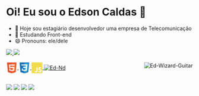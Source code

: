 # Oi! Eu sou o Edson Caldas 👋

- 🌱 Hoje sou estagiário desenvolvedor uma empresa de Telecomunicação
- 📖 Estudando Front-end
- 😄 Pronouns: ele/dele

<div>
  <a href="https://github.com/edsoncaldasjf">
  <img height="180em" src="https://github-readme-stats.vercel.app/api?username=edsoncaldasjf&show_icons=true&theme=dark&include_all_commits=true&count_private=true"/>
  <img height="180em" src="https://github-readme-stats.vercel.app/api/top-langs/?username=edsoncaldasjf&layout=compact&langs_count=7&theme=dark"/>
</div>
  <div style="display: inline_block"><br>
  <img align="center" alt="Ed-HTML" height="30" width="30" src="https://raw.githubusercontent.com/devicons/devicon/master/icons/html5/html5-original.svg">    
  <img align="center" alt="Ed-CSS" height="30" width="30" src="https://raw.githubusercontent.com/devicons/devicon/master/icons/css3/css3-original.svg">
  <img align="center" alt="Ed-Js" height="30" width="30" src="https://raw.githubusercontent.com/devicons/devicon/master/icons/javascript/javascript-plain.svg">
  <img align="center" alt="Ed-Nd" height="30" width="30" src="https://cdn.icon-icons.com/icons2/2415/PNG/512/nodejs_original_logo_icon_146411.png">
  <img align="right" alt="Ed-Wizard-Guitar" height="150" src="https://c.tenor.com/YAf2ddXNnQUAAAAd/wizard-air-guitar-wizard.gif" >

</div>

  ##
  
  <div> 
  <a href="https://www.youtube.com/channel/UC3PgJPxw6G8DNMVTAw5Oxyg" target="_blank"><img src="https://img.shields.io/badge/YouTube-FF0000?style=for-the-badge&logo=youtube&logoColor=white" target="_blank"></a>
  <a href="https://www.instagram.com/edson_caldasjf/" target="_blank"><img src="https://img.shields.io/badge/-Instagram-%23E4405F?style=for-the-badge&logo=instagram&logoColor=white" target="_blank"></a>  
  <a href = "mailto:edsoncaldasjf@gmail.com"><img src="https://img.shields.io/badge/-Gmail-%23333?style=for-the-badge&logo=gmail&logoColor=white" target="_blank"></a>
  <a href="https://www.linkedin.com/in/edsoncaldasengsoft/" target="_blank"><img src="https://img.shields.io/badge/-LinkedIn-%230077B5?style=for-the-badge&logo=linkedin&logoColor=white" target="_blank"></a> 
 
    

 
</div>
